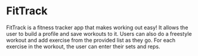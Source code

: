 # FitTrack
 FitTrack is a fitness tracker app that makes working out easy! It allows the user to build a profile and save workouts to it. Users can also do a freestyle workout and add exercise from the provided list as they go. For each exercise in the workout, the user can enter their sets and reps.

